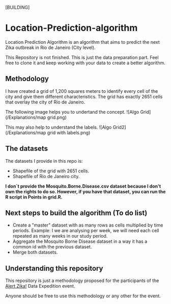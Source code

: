 [BUILDING]

# Location-Prediction-algorithm

Location Prediction Algorithm is an algorithm that aims to predict the next Zika outbreak in Río de Janeiro (City level).

This Repository is not finished. This is just the data preparation part. Feel free to clone it and keep working with your data to create a better algorithm.

## Methodology

I have created a grid of 1,200 squares meters to identify every cell of the city and give them different characteristics. The grid has exactly 2651 cells that overlay the city of Rio de Janeiro.

The following image helps you to undertand the concept. 
![Algo Grid](/Explanations/map grid.png)

This may also help to understand the labels.
![Algo Grid2](/Explanations/map grid with labels.png)

## The datasets
The datasets I provide in this repo is:
* Shapefile of the grid with 2651 cells.
* Shapefile of Rio de Janeiro city.

**I don´t provide the Mosquito.Borne.Disease.csv dataset because I don't own the rights to do so. However, if you have that dataset, you can run the R script in Points in grid.R.**

## Next steps to build the algorithm (To do list)
* Create a "master" dataset with as many rows as cells multiplied by time periods. Example: I we are analysing per week, we will need each cell repeated as many weeks in our study period.
* Aggregate the Mosquito Borne Disease dataset in a way it has a common id with the previous dataset.
* Merge both datasets.

## Understanding this repository
This repository is just a methodology proposed for the participants of the [Alert Zika!](www.alerta-zika.org) Data Expedition event.

Anyone should be free to use this methodology or any other for the event.
